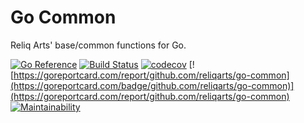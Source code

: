# Go Common

Reliq Arts' base/common functions for Go.

[![Go Reference](https://pkg.go.dev/badge/github.com/reliqarts/go-common.svg)](https://pkg.go.dev/github.com/reliqarts/go-common)
[![Build Status](https://github.com/reliqarts/go-common/workflows/CI/badge.svg)](https://github.com/reliqarts/go-common/actions?query=workflow:CI)
[![codecov](https://codecov.io/gh/reliqarts/go-common/branch/main/graph/badge.svg?token=YjM04YJcBC)](https://codecov.io/gh/reliqarts/go-common)
[![https://goreportcard.com/report/github.com/reliqarts/go-common](https://goreportcard.com/badge/github.com/reliqarts/go-common)](https://goreportcard.com/report/github.com/reliqarts/go-common)
[![Maintainability](https://api.codeclimate.com/v1/badges/33284c2e54eb43607ece/maintainability)](https://codeclimate.com/github/reliqarts/go-common/maintainability)


&nbsp;